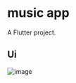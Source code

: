 # music app

A Flutter project.

## Ui

![image](https://github.com/user-attachments/assets/dc29599c-f721-4293-979b-a9e89c16530d)
